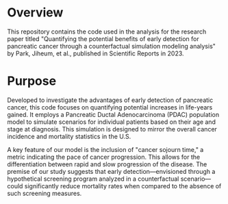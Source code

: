 # Overview
This repository contains the code used in the analysis for the research paper titled "Quantifying the potential benefits of early detection for pancreatic cancer through a counterfactual simulation modeling analysis" by Park, Jiheum, et al., published in Scientific Reports in 2023.

# Purpose
Developed to investigate the advantages of early detection of pancreatic cancer, this code focuses on quantifying potential increases in life-years gained. It employs a Pancreatic Ductal Adenocarcinoma (PDAC) population model to simulate scenarios for individual patients based on their age and stage at diagnosis. This simulation is designed to mirror the overall cancer incidence and mortality statistics in the U.S.

A key feature of our model is the inclusion of "cancer sojourn time," a metric indicating the pace of cancer progression. This allows for the differentiation between rapid and slow progression of the disease. The premise of our study suggests that early detection—envisioned through a hypothetical screening program analyzed in a counterfactual scenario—could significantly reduce mortality rates when compared to the absence of such screening measures.

